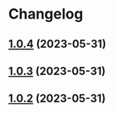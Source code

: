 # Changelog

## [1.0.4](https://github.com/AplinkosMinisterija/biip-zuvinimas-api/compare/1.0.3...1.0.4) (2023-05-31)

## [1.0.3](https://github.com/AplinkosMinisterija/biip-zuvinimas-api/compare/1.0.2...1.0.3) (2023-05-31)

## [1.0.2](https://github.com/AplinkosMinisterija/biip-zuvinimas-api/compare/1.0.1...1.0.2) (2023-05-31)